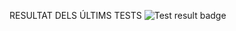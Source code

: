 RESULTAT DELS ÚLTIMS TESTS 
 ![Test result badge](https://img.shields.io/badge/tested%20with-Cypress-04C38E.svg) 

